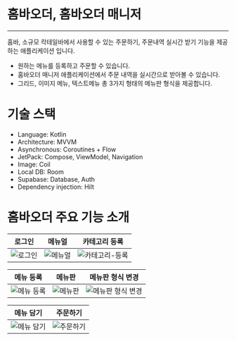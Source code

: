 # 홈바오더, 홈바오더 매니저


***
홈바, 소규모 칵테일바에서 사용할 수 있는 주문하기, 주문내역 실시간 받기 기능을 제공하는 애플리케이션 입니다.

- 원하는 메뉴를 등록하고 주문할 수 있습니다.
- 홈바오더 매니저 애플리케이션에서 주문 내역을 실시간으로 받아볼 수 있습니다.
- 그리드, 이미지 메뉴, 텍스트메뉴 총 3가지 형태의 메뉴판 형식을 제공합니다.


# 기술 스택
- Language: Kotlin
- Architecture: MVVM
- Asynchronous: Coroutines + Flow
- JetPack: Compose, ViewModel, Navigation
- Image: Coil
- Local DB: Room
- Supabase: Database, Auth
- Dependency injection: Hilt



# 홈바오더 주요 기능 소개

   
|로그인|메뉴얼|카테고리 등록|
|---|---|---|
|![로그인](https://github.com/user-attachments/assets/28473f40-de13-4dfa-8b9e-6ee4b9b153cb)|![메뉴얼](https://github.com/user-attachments/assets/97e9b921-6971-4c48-bb3d-b6908144038e)|![카테고리-등록](https://github.com/user-attachments/assets/d4a61c9e-8360-4ff1-8cf5-2faed304ef2c)|

   
|메뉴 등록|메뉴판|메뉴판 형식 변경|
|---|---|---|
|![메뉴 등록](https://github.com/user-attachments/assets/46a9ce48-fd2a-4081-8701-bf46ab4d49ed)|![메뉴판](https://github.com/user-attachments/assets/8a9139b1-579a-4eb7-8be2-d7772a852b1c)|![메뉴판 형식 변경](https://github.com/user-attachments/assets/0a595252-efde-470d-8b51-549732bcbaaf)|

   
|메뉴 담기|주문하기|
|---|---|
|![메뉴 담기](https://github.com/user-attachments/assets/98ead224-59ce-4e48-9db6-195e638c54af)|![주문하기](https://github.com/user-attachments/assets/184539c3-30db-4c95-8899-7a2e81100164)|






